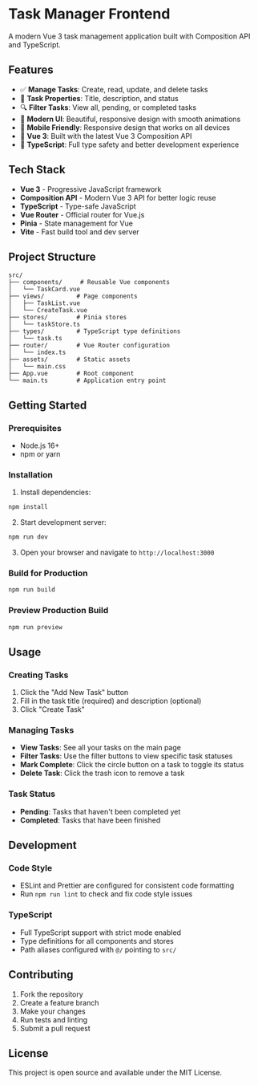# Task Manager Frontend

A modern Vue 3 task management application built with Composition API and TypeScript.

## Features

- ✅ **Manage Tasks**: Create, read, update, and delete tasks
- 📝 **Task Properties**: Title, description, and status
- 🔍 **Filter Tasks**: View all, pending, or completed tasks
- 🎨 **Modern UI**: Beautiful, responsive design with smooth animations
- 📱 **Mobile Friendly**: Responsive design that works on all devices
- 🚀 **Vue 3**: Built with the latest Vue 3 Composition API
- 🔧 **TypeScript**: Full type safety and better development experience

## Tech Stack

- **Vue 3** - Progressive JavaScript framework
- **Composition API** - Modern Vue 3 API for better logic reuse
- **TypeScript** - Type-safe JavaScript
- **Vue Router** - Official router for Vue.js
- **Pinia** - State management for Vue
- **Vite** - Fast build tool and dev server

## Project Structure

```
src/
├── components/     # Reusable Vue components
│   └── TaskCard.vue
├── views/         # Page components
│   ├── TaskList.vue
│   └── CreateTask.vue
├── stores/        # Pinia stores
│   └── taskStore.ts
├── types/         # TypeScript type definitions
│   └── task.ts
├── router/        # Vue Router configuration
│   └── index.ts
├── assets/        # Static assets
│   └── main.css
├── App.vue        # Root component
└── main.ts        # Application entry point
```

## Getting Started

### Prerequisites

- Node.js 16+ 
- npm or yarn

### Installation

1. Install dependencies:
```bash
npm install
```

2. Start development server:
```bash
npm run dev
```

3. Open your browser and navigate to `http://localhost:3000`

### Build for Production

```bash
npm run build
```

### Preview Production Build

```bash
npm run preview
```

## Usage

### Creating Tasks
1. Click the "Add New Task" button
2. Fill in the task title (required) and description (optional)
3. Click "Create Task"

### Managing Tasks
- **View Tasks**: See all your tasks on the main page
- **Filter Tasks**: Use the filter buttons to view specific task statuses
- **Mark Complete**: Click the circle button on a task to toggle its status
- **Delete Task**: Click the trash icon to remove a task

### Task Status
- **Pending**: Tasks that haven't been completed yet
- **Completed**: Tasks that have been finished

## Development

### Code Style
- ESLint and Prettier are configured for consistent code formatting
- Run `npm run lint` to check and fix code style issues

### TypeScript
- Full TypeScript support with strict mode enabled
- Type definitions for all components and stores
- Path aliases configured with `@/` pointing to `src/`

## Contributing

1. Fork the repository
2. Create a feature branch
3. Make your changes
4. Run tests and linting
5. Submit a pull request

## License

This project is open source and available under the MIT License.
